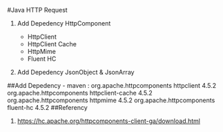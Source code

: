 #Java HTTP Request
1. Add Depedency HttpComponent 
	- HttpClient
	- HttpClient Cache
	- HttpMime
	- Fluent HC
	
2. Add Depedency JsonObject & JsonArray

##Add Depedency
	- maven : 
		<!-- https://mvnrepository.com/artifact/org.apache.httpcomponents/httpmime -->
		<dependency>
		  <groupId>org.apache.httpcomponents</groupId>
		  <artifactId>httpclient</artifactId>
		  <version>4.5.2</version>
		</dependency>
		<dependency>
		  <groupId>org.apache.httpcomponents</groupId>
		  <artifactId>httpclient-cache</artifactId>
		  <version>4.5.2</version>
		</dependency>
		<dependency>
		  <groupId>org.apache.httpcomponents</groupId>
		  <artifactId>httpmime</artifactId>
		  <version>4.5.2</version>
		</dependency>
		<dependency>
		  <groupId>org.apache.httpcomponents</groupId>
		  <artifactId>fluent-hc</artifactId>
		  <version>4.5.2</version>
		</dependency>
##Referency
1. https://hc.apache.org/httpcomponents-client-ga/download.html
